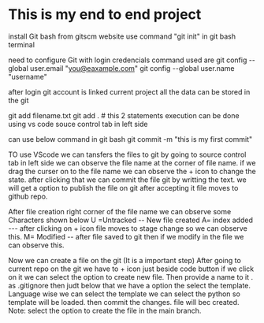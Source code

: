 # This is my end to end project 

install Git bash from gitscm website
use command "git init" in git bash terminal 

need to configure Git with login credencials
command used are 
git config --global user.email "you@eaxample.com"
git config --global user.name "username"

after login git account is linked current project all the data can be stored in the git 

git add filename.txt
git add .   # this 2 statements execution can be done using vs code souce control tab in left side 

can use below command in git bash
git commit -m "this is my first commit"

TO use VScode we can tansfers the files to git 
by going to source control tab in left side 
we can observe the file name at the corner of file name. if we drag the curser on to the file name we can observe the + icon to change the state. after clicking that we can commit the file git by writting the text. we will get a option to publish the file on git after accepting it file moves to github repo.

After file creation right corner of the file name we can observe some Characters shown below
U =Untracked  -- New file created
A= index added --- after clicking on + icon file moves to stage change so we can observe this.
M= Modified --  after file saved to git then if we modify in the file we can observe this.

Now we can create a file on the git (It is a important step)
After going to current repo on the git we have to + icon just beside code button if we click on it we can select the option to create new file. 
Then provide a name to it . as .gitignore  then judt below that we have a option the select the template. Language wise we can select the template we can select the python so template will be loaded.
then commit the changes. file will bec created. 
Note: select the option to create the file in the main branch.








